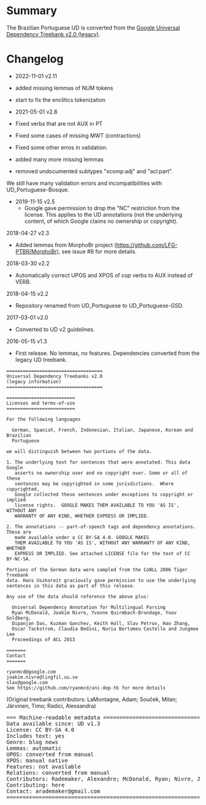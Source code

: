 # Summary

The Brazilian Portuguese UD is converted from the [Google Universal Dependency
Treebank v2.0 (legacy)](https://github.com/ryanmcd/uni-dep-tb).

# Changelog

* 2022-11-01 v2.11
 * added missing lemmas of NUM tokens
 * start to fix the enclitics tokenization

* 2021-05-01 v2.8
 * Fixed verbs that are not AUX in PT 
 * Fixed some cases of missing MWT (contractions)
 * Fixed some other erros in validation. 
 * added many more missing lemmas 
 * removed undocumented subtypes "xcomp:adj" and "acl:part".
 
  We still have many validation errors and incompatibilities with
  UD_Portuguese-Bosque.

* 2019-11-15 v2.5
  * Google gave permission to drop the "NC" restriction from the license.
    This applies to the UD annotations (not the underlying content, of which Google claims no ownership or copyright).

2018-04-27 v2.3
  * Added lemmas from MorphoBr project (https://github.com/LFG-PTBR/MorphoBr), see issue #8 for more details.

2018-03-30 v2.2
  * Automatically correct UPOS and XPOS of _cop_ verbs to AUX instead
    of VERB.

2018-04-15 v2.2
  * Repository renamed from UD_Portuguese to UD_Portuguese-GSD.

2017-03-01 v2.0
  * Converted to UD v2 guidelines.

2016-05-15 v1.3
  * First release. No lemmas, no features. Dependencies converted from
    the legacy UD treebank.


```
===================================
Universal Dependency Treebanks v2.0
(legacy information)
===================================

=========================
Licenses and terms-of-use
=========================

For the following languages

  German, Spanish, French, Indonesian, Italian, Japanese, Korean and Brazilian
  Portuguese

we will distinguish between two portions of the data.

1. The underlying text for sentences that were annotated. This data Google
   asserts no ownership over and no copyright over. Some or all of these
   sentences may be copyrighted in some jurisdictions.  Where copyrighted,
   Google collected these sentences under exceptions to copyright or implied
   license rights.  GOOGLE MAKES THEM AVAILABLE TO YOU 'AS IS', WITHOUT ANY
   WARRANTY OF ANY KIND, WHETHER EXPRESS OR IMPLIED.

2. The annotations -- part-of-speech tags and dependency annotations. These are
   made available under a CC BY-SA 4.0. GOOGLE MAKES
   THEM AVAILABLE TO YOU 'AS IS', WITHOUT ANY WARRANTY OF ANY KIND, WHETHER
   EXPRESS OR IMPLIED. See attached LICENSE file for the text of CC BY-NC-SA.

Portions of the German data were sampled from the CoNLL 2006 Tiger Treebank
data. Hans Uszkoreit graciously gave permission to use the underlying
sentences in this data as part of this release.

Any use of the data should reference the above plus:

  Universal Dependency Annotation for Multilingual Parsing
  Ryan McDonald, Joakim Nivre, Yvonne Quirmbach-Brundage, Yoav Goldberg,
  Dipanjan Das, Kuzman Ganchev, Keith Hall, Slav Petrov, Hao Zhang,
  Oscar Tackstrom, Claudia Bedini, Nuria Bertomeu Castello and Jungmee Lee
  Proceedings of ACL 2013

=======
Contact
=======

ryanmcd@google.com
joakim.nivre@lingfil.uu.se
slav@google.com
See https://github.com/ryanmcd/uni-dep-tb for more details
```

(Original treebank contributors: LaMontagne, Adam; Souček, Milan;
Järvinen, Timo; Radici, Alessandra)


<pre>
=== Machine-readable metadata =================================================
Data available since: UD v1.3
License: CC BY-SA 4.0
Includes text: yes
Genre: blog news
Lemmas: automatic
UPOS: converted from manual
XPOS: manual native
Features: not available
Relations: converted from manual
Contributors: Rademaker, Alexandre; McDonald, Ryan; Nivre, Joakim; Zeman, Daniel; Chalub, Fabricio; Ramisch, Carlos; Belieni, Juan; Wille, Vanessa Berwanger; Pintucci, Rodrigo 
Contributing: here
Contact: arademaker@gmail.com
===============================================================================
</pre>
